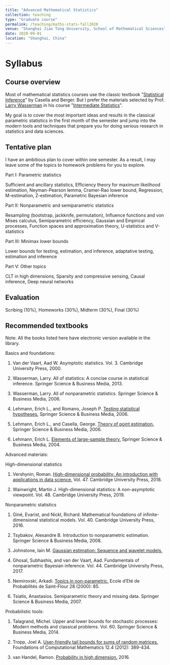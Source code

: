 ```yaml
---
title: "Advanced Mathematical Statistics"
collection: teaching
type: "Graduate course"
permalink: /teaching/maths-stats-fall2020
venue: "Shanghai Jiao Tong University, School of Mathematical Sciences"
date: 2020-09-01
location: "Shanghai, China"
---
```


Syllabus
======

Course overview
------

Most of mathematical statistics courses use the classic textbook "[Statistical Inference](https://fsalamri.files.wordpress.com/2015/02/casella_berger_statistical_inference1.pdf)" by Casella and Berger. But I prefer the materials selected by Prof. [Larry Wasserman](http://www.stat.cmu.edu/~larry) in his course "[Intermediate Statistics](http://www.stat.cmu.edu/~larry/=stat705/)".

My goal is to cover the most important ideas and results in the classical parametric statistics in the first month of the semester and jump into the modern tools and techniques that prepare you for doing serious research in statistics and data sciences.

Tentative plan
------
I have an ambitious plan to cover within one semester. As a result, I may leave some of the topics to homework problems for you to explore.

Part I: Parametric statistics

Sufficient and ancillary statistics, Efficiency theory for maximum likelihood estimation, Neyman-Pearson lemma, Cramer-Rao lower bound, Regression, M-estimation, Z-estimation, Parametric Bayesian inference

Part II: Nonparametric and semiparametric statistics

Resampling (bootstrap, jackknife, permutation), Influence functions and von Mises calculus, Semiparametric efficiency, Gaussian and Empirical processes, Function spaces and approximation theory, U-statistics and V-statistics

Part III: Minimax lower bounds 

Lower bounds for testing, estimation, and inference, adaptative testing, estimation and inference

Part V: Other topics

CLT in high dimensions, Sparsity and compressive sensing, Causal inference, Deep neural networks

Evaluation
------
Scribing (10%), Homeworks (30%), Midterm (30%), Final (30%)

Recommended textbooks
------
Note: All the books listed here have electronic version available in the library.

Basics and foundations:

1. Van der Vaart, Aad W. Asymptotic statistics. Vol. 3. Cambridge University Press, 2000.

2. Wasserman, Larry. All of statistics: A concise course in statistical inference. Springer Science & Business Media, 2013.

3. Wasserman, Larry. All of nonparametric statistics. Springer Science & Business Media, 2006.

4. Lehmann, Erich L., and Romano, Joseph P. [Testing statistical hypotheses.](https://www.stat.washington.edu/jaw/COURSES/580s/582/HO/Lehmann_and_Romano-TestingStatisticalHypotheses.pdf) Springer Science & Business Media, 2006.

5. Lehmann, Erich L., and Casella, George. [Theory of point estimation.](https://www.webdepot.umontreal.ca/Usagers/perronf/MonDepotPublic/stt6100/E.L.Lehmann,%20G.Casella%20-%20Theory%20of%20point%20estimation.%202nd%20edition.pdf) Springer Science & Business Media, 2006.

6. Lehmann, Erich L. [Elements of large-sample theory.](http://www.esalq.usp.br/departamentos/lce/arquivos/aulas/2011/LCE5866/Springer_-_E.L.Lehmann_-_Elements_of_Large-sample_Theory.pdf) Springer Science & Business Media, 2004.

Advanced materials:

High-dimensional statistics

1. Vershynin, Roman. [High-dimensional probability: An introduction with applications in data science.](https://www.math.uci.edu/~rvershyn/papers/HDP-book/HDP-book.pdf) Vol. 47. Cambridge University Press, 2018.

2. Wainwright, Martin J. High-dimensional statistics: A non-asymptotic viewpoint. Vol. 48. Cambridge University Press, 2019.

Nonparametric statistics

1. Giné, Evarist, and Nickl, Richard. Mathematical foundations of infinite-dimensional statistical models. Vol. 40. Cambridge University Press, 2016.

2. Tsybakov, Alexandre B. Introduction to nonparametric estimation. Springer Science & Business Media, 2008.

3. Johnstone, Iain M. [Gaussian estimation: Sequence and wavelet models.](http://statweb.stanford.edu/~imj/GE_08_09_17.pdf)

4. Ghosal, Subhashis, and van der Vaart, Aad. Fundamentals of nonparametric Bayesian inference. Vol. 44. Cambridge University Press, 2017.

5. Nemirovski, Arkadi. [Topics in non-parametric.](https://www2.isye.gatech.edu/~nemirovs/snf00.pdf) Ecole d’Eté de Probabilités de Saint-Flour 28 (2000): 85.

6. Tsiatis, Anastasios. Semiparametric theory and missing data. Springer Science & Business Media, 2007.

Probabilistic tools:

1. Talagrand, Michel. Upper and lower bounds for stochastic processes: Modern methods and classical problems. Vol. 60. Springer Science & Business Media, 2014.

2. Tropp, Joel A. [User-friendly tail bounds for sums of random matrices.](https://link.springer.com/content/pdf/10.1007/s10208-011-9099-z.pdf) Foundations of Computational Mathematics 12.4 (2012): 389-434.

3. van Handel, Ramon. [Probability in high dimension.](https://web.math.princeton.edu/~rvan/APC550.pdf) 2016.
